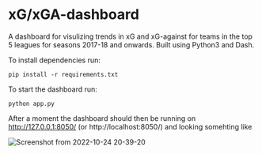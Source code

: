 # xG/xGA-dashboard

A dashboard for visulizing trends in xG and xG-against for teams in the top 5 leagues for seasons 2017-18 and onwards. Built using Python3 and Dash.

To install dependencies run:
``` 
pip install -r requirements.txt
```

To start the dashboard run:

```
python app.py
```

After a moment the dashboard should then be running on http://127.0.0.1:8050/ (or http://localhost:8050/) and looking somehting like


![Screenshot from 2022-10-24 20-39-20](https://user-images.githubusercontent.com/33630025/197617144-9f83d7b7-1423-49f3-8879-915e25b63d0f.png)
